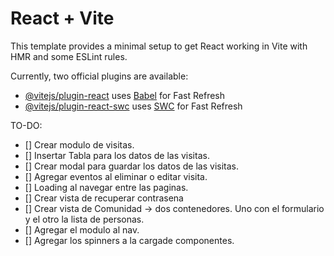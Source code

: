 # React + Vite

This template provides a minimal setup to get React working in Vite with HMR and some ESLint rules.

Currently, two official plugins are available:

- [@vitejs/plugin-react](https://github.com/vitejs/vite-plugin-react/blob/main/packages/plugin-react/README.md) uses [Babel](https://babeljs.io/) for Fast Refresh
- [@vitejs/plugin-react-swc](https://github.com/vitejs/vite-plugin-react-swc) uses [SWC](https://swc.rs/) for Fast Refresh

TO-DO: 

- [] Crear modulo de visitas. 
- [] Insertar Tabla para los datos de las visitas. 
- [] Crear modal para guardar los datos de las visitas. 
- [] Agregar eventos al eliminar o editar visita. 
- [] Loading al navegar entre las paginas. 
- [] Crear vista de recuperar contrasena 
- [] Crear vista de Comunidad -> dos contenedores. Uno con el formulario y el otro la lista de personas.
- [] Agregar el modulo al nav. 
- [] Agregar los spinners a la cargade componentes. 

